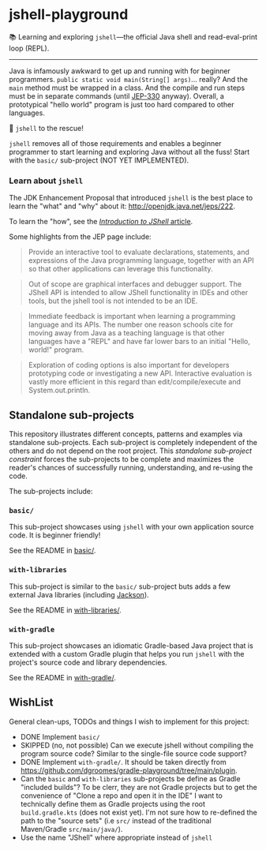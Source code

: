 # jshell-playground

📚 Learning and exploring `jshell`—the official Java shell and read-eval-print loop (REPL).

---

Java is infamously awkward to get up and running with for beginner programmers. `public static void main(String[] args)`... really?
And the `main` method must be wrapped in a class. And the compile and run steps must be in separate commands (until [JEP-330](https://openjdk.java.net/jeps/330) anyway).
Overall, a prototypical "hello world" program is just too hard compared to other languages.
 
🚀 `jshell` to the rescue!

`jshell` removes all of those requirements and enables a beginner programmer to start learning and exploring Java
without all the fuss! Start with the `basic/` sub-project (NOT YET IMPLEMENTED).

### Learn about `jshell`

The JDK Enhancement Proposal that introduced `jshell` is the best place to learn the "what" and "why" about it: <http://openjdk.java.net/jeps/222>.

To learn the "how", see the [*Introduction to JShell* article](https://docs.oracle.com/en/java/javase/14/jshell/introduction-jshell.html#GUID-630F27C8-1195-4989-9F6B-2C51D46F52C8).

Some highlights from the JEP page include:

> Provide an interactive tool to evaluate declarations, statements, and expressions of the Java programming language, together with an API so that other applications can leverage this functionality.

> Out of scope are graphical interfaces and debugger support. The JShell API is intended to allow JShell functionality in IDEs and other tools, but the jshell tool is not intended to be an IDE.

> Immediate feedback is important when learning a programming language and its APIs. The number one reason schools cite for moving away from Java as a teaching language is that other languages have a "REPL" and have far lower bars to an initial "Hello, world!" program.

> Exploration of coding options is also important for developers prototyping code or investigating a new API. Interactive evaluation is vastly more efficient in this regard than edit/compile/execute and System.out.println.

## Standalone sub-projects

This repository illustrates different concepts, patterns and examples via standalone sub-projects. Each sub-project is
completely independent of the others and do not depend on the root project. This _standalone sub-project constraint_
forces the sub-projects to be complete and maximizes the reader's chances of successfully running, understanding, and
re-using the code.

The sub-projects include:

### `basic/`

This sub-project showcases using `jshell` with your own application source code. It is beginner friendly!

See the README in [basic/](basic/).

### `with-libraries`

This sub-project is similar to the `basic/` sub-project buts adds a few external Java libraries (including [Jackson](https://github.com/FasterXML/jackson)).

See the README in [with-libraries/](with-libraries/).

### `with-gradle`

This sub-project showcases an idiomatic Gradle-based Java project that is extended with a custom Gradle plugin that helps
you run `jshell` with the project's source code and library dependencies.

See the README in [with-gradle/](with-gradle/).

## WishList

General clean-ups, TODOs and things I wish to implement for this project:

* DONE Implement `basic/`
* SKIPPED (no, not possible) Can we execute jshell without compiling the program source code? Similar to the single-file source code support?
* DONE Implement `with-gradle/`. It should be taken directly from <https://github.com/dgroomes/gradle-playground/tree/main/plugin>.
* Can the `basic` and `with-libraries` sub-projects be define as Gradle "included builds"? To be clerr, they are not
  Gradle projects but to get the convenience of "Clone a repo and open it in the IDE" I want to technically define them
  as Gradle projects using the root `build.gradle.kts` (does not exist yet). I'm not sure how to re-defined the path to the
  "source sets" (i.e `src/` instead of the traditional Maven/Gradle `src/main/java/`).
* Use the name "JShell" where appropriate instead of `jshell`
